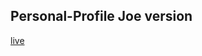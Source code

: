 ## Personal-Profile Joe version

[live][joe-Personal-Profile]

[joe-Personal-Profile]:
https://wujoe132.github.io/Personal-Profile/